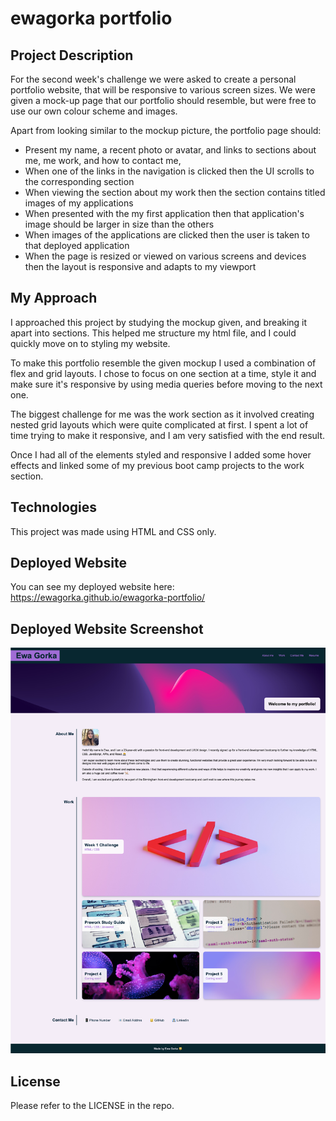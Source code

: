 # ewagorka portfolio

## Project Description
For the second week's challenge we were asked to create a personal portfolio website, that will be responsive to various screen sizes. We were given a mock-up page that our portfolio should resemble, but were free to use our own colour scheme and images.

Apart from looking similar to the mockup picture, the portfolio page should:
* Present my name, a recent photo or avatar, and links to sections about me, me work, and how to contact me,
* When one of the links in the navigation is clicked then the UI scrolls to the corresponding section
* When viewing the section about my work then the section contains titled images of my applications
* When presented with the my first application then that application's image should be larger in size than the others
* When images of the applications are clicked then the user is taken to that deployed application
* When the page is resized or viewed on various screens and devices then the layout is responsive and adapts to my viewport


## My Approach
I approached this project by studying the mockup given, and breaking it apart into sections. This helped me structure my html file, and I could quickly move on to styling my website.

To make this portfolio resemble the given mockup I used a combination of flex and grid layouts. I chose to focus on one section at a time, style it and make sure it's responsive by using media queries before moving to the next one.

The biggest challenge for me was the work section as it involved creating nested grid layouts which were quite complicated at first. I spent a lot of time trying to make it responsive, and I am very satisfied with the end result. 

Once I had all of the elements styled and responsive I added some hover effects and linked some of my previous boot camp projects to the work section.

## Technologies
This project was made using HTML and CSS only.

## Deployed Website
You can see my deployed website here: https://ewagorka.github.io/ewagorka-portfolio/

## Deployed Website Screenshot
![Deployed Website Screenshot](assets/images/screenshot.png "Deployed Website Screenshot")

## License
Please refer to the LICENSE in the repo.